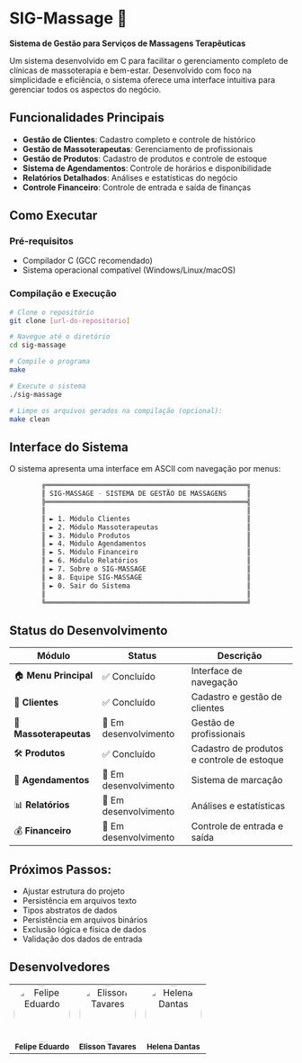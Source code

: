 # SIG-Massage 🌿

**Sistema de Gestão para Serviços de Massagens Terapêuticas**

Um sistema desenvolvido em C para facilitar o gerenciamento completo de clínicas de massoterapia e bem-estar. Desenvolvido com foco na simplicidade e eficiência, o sistema oferece uma interface intuitiva para gerenciar todos os aspectos do negócio.

## Funcionalidades Principais

-  **Gestão de Clientes**: Cadastro completo e controle de histórico
-  **Gestão de Massoterapeutas**: Gerenciamento de profissionais
-  **Gestão de Produtos**: Cadastro de produtos e controle de estoque
-  **Sistema de Agendamentos**: Controle de horários e disponibilidade
-  **Relatórios Detalhados**: Análises e estatísticas do negócio
-  **Controle Financeiro**: Controle de entrada e saída de finanças

## Como Executar

### Pré-requisitos
- Compilador C (GCC recomendado)
- Sistema operacional compatível (Windows/Linux/macOS)

### Compilação e Execução

```bash
# Clone o repositório
git clone [url-do-repositorio]

# Navegue até o diretório
cd sig-massage

# Compile o programa
make

# Execute o sistema
./sig-massage

# Limpe os arquivos gerados na compilação (opcional):
make clean
```

##  Interface do Sistema

O sistema apresenta uma interface em ASCII com navegação por menus:

```bash
        ╔══════════════════════════════════════════════════╗
        ║ SIG-MASSAGE - SISTEMA DE GESTÃO DE MASSAGENS     ║
        ╠══════════════════════════════════════════════════╣
        ║                                                  ║
        ║ ► 1. Módulo Clientes                             ║
        ║ ► 2. Módulo Massoterapeutas                      ║
        ║ ► 3. Módulo Produtos                             ║
        ║ ► 4. Módulo Agendamentos                         ║
        ║ ► 5. Módulo Financeiro                           ║
        ║ ► 6. Módulo Relatórios                           ║
        ║ ► 7. Sobre o SIG-MASSAGE                         ║
        ║ ► 8. Equipe SIG-MASSAGE                          ║
        ║ ► 0. Sair do Sistema                             ║
        ║                                                  ║
        ╚══════════════════════════════════════════════════╝
```

## Status do Desenvolvimento

| Módulo | Status | Descrição |
|--------|--------|-----------|
| 🏠 **Menu Principal** | ✅ Concluído | Interface de navegação |
| 👥 **Clientes** | ✅ Concluído | Cadastro e gestão de clientes |
| 💆 **Massoterapeutas** | 🚧 Em desenvolvimento | Gestão de profissionais |
| 🛠️ **Produtos** | ✅ Concluído | Cadastro de produtos e controle de estoque |
| 📅 **Agendamentos** | 🚧 Em desenvolvimento | Sistema de marcação |
| 📊 **Relatórios** | 🚧 Em desenvolvimento | Análises e estatísticas |
| 💰 **Financeiro** | 🚧 Em desenvolvimento | Controle de entrada e saída |

## Próximos Passos:

- Ajustar estrutura do projeto
- Persistência em arquivos texto
- Tipos abstratos de dados
- Persistência em arquivos binários
- Exclusão lógica e física de dados
- Validação dos dados de entrada

## Desenvolvedores

<table>
  <tr>
    <td align="center">
      <a href="https://github.com/Felipe-edu34" target="_blank">
        <img src="https://github.com/Felipe-edu34.png" width="100px;" alt="Felipe Eduardo" style="border-radius:50%;"/>
      </a><br />
      <sub><b>Felipe Eduardo</b></sub>
    </td>
    <td align="center">
      <a href="https://github.com/elxsson" target="_blank">
        <img src="https://github.com/elxsson.png" width="100px;" alt="Elisson Tavares" style="border-radius:50%;"/>
      </a><br />
      <sub><b>Elisson Tavares</b></sub>
    </td>
    <td align="center">
      <a href="https://github.com/HelenaMariano2025" target="_blank">
        <img src="https://github.com/HelenaMariano2025.png" width="100px;" alt="Helena Dantas" style="border-radius:50%;"/>
      </a><br />
      <sub><b>Helena Dantas</b></sub>
    </td>
  </tr>
</table>
